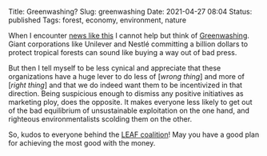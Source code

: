 Title: Greenwashing?
Slug: greenwashing
Date: 2021-04-27 08:04
Status: published
Tags: forest, economy, environment, nature

When I encounter [news like this](https://www.goodnewsnetwork.org/leaf-coalition-introduction/)
I cannot help but think of [Greenwashing](https://en.wikipedia.org/wiki/Greenwashing).
Giant corporations like Unilever and
Nestlé committing a billion dollars to protect tropical forests can sound like buying a way out
of bad press.

But then I tell myself to be less cynical and appreciate that these organizations have a huge lever
to do less of [_wrong thing_] and more of [_right thing_] and that we do indeed want them to be incentivized
in that direction. Being suspicious enough to dismiss any positive initiatives as marketing ploy, does the
opposite. It makes everyone less likely to get out of the bad equilibrium of unsustainable exploitation on the one hand,
and righteous environmentalists scolding them on the other.

So, kudos to everyone behind the
[LEAF coalition](
https://www.edf.org/media/1b-leaf-coalition-game-changer-fight-save-tropical-forests-support-indigenous-communities-and)! 
May you have a good plan for achieving the most good with the money.
